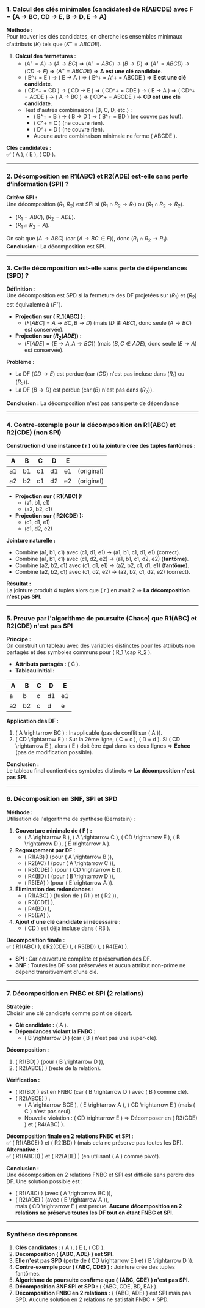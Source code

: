 
### **1. Calcul des clés minimales (candidates) de R(ABCDE) avec F = {A → BC, CD → E, B → D, E → A}**

**Méthode :**  
Pour trouver les clés candidates, on cherche les ensembles minimaux d'attributs $( K )$ tels que $( K^+ = ABCDE )$.

1. **Calcul des fermetures :**
   - $( A^+ = A )$ → $( A → BC )$ ⇒ $( A^+ = ABC )$ → $( B → D )$ ⇒ $( A^+ = ABCD )$ → $( CD → E )$ ⇒ $( A^+ = ABCDE )$ ⇒ **A est une clé candidate**.
   - \( E^+ = E \) → \( E → A \) ⇒ \( E^+ = A^+ = ABCDE \) ⇒ **E est une clé candidate**.
   - \( CD^+ = CD \) → \( CD → E \) ⇒ \( CD^+ = CDE \) → \( E → A \) ⇒ \( CD^+ = ACDE \) → \( A → BC \) ⇒ \( CD^+ = ABCDE \) ⇒ **CD est une clé candidate**.
   - Test d'autres combinaisons (B, C, D, etc.) :
     - \( B^+ = B \) → \( B → D \) ⇒ \( B^+ = BD \) (ne couvre pas tout).
     - \( C^+ = C \) (ne couvre rien).
     - \( D^+ = D \) (ne couvre rien).
     - Aucune autre combinaison minimale ne ferme \( ABCDE \).

**Clés candidates :**  
✅ \( A \), \( E \), \( CD \).

---

### **2. Décomposition en R1(ABC) et R2(ADE) est-elle sans perte d’information (SPI) ?**

**Critère SPI :**  
Une décomposition $( {R_1, R_2} )$ est SPI si $( R_1 \cap R_2 \rightarrow R_1 )$ ou $( R_1 \cap R_2 \rightarrow R_2 )$.

- $( R_1 = ABC )$, $( R_2 = ADE )$.
- $( R_1 \cap R_2 = A )$.

On sait que $( A \rightarrow ABC )$ (car $( A \rightarrow BC \in F )$), donc $( R_1 \cap R_2 \rightarrow R_1 )$.  
**Conclusion :** La décomposition est SPI.

---

### **3. Cette décomposition est-elle sans perte de dépendances (SPD) ?**

**Définition :**  
Une décomposition est SPD si la fermeture des DF projetées sur $( R_1)$ et $( R_2 )$ est équivalente à $( F^+ )$.

- **Projection sur \( R_1(ABC) \) :**
  - $( F[ABC] = {A \rightarrow BC, B \rightarrow D})$ (mais $( D \notin ABC)$, donc seule $( A \rightarrow BC )$ est conservée).
- **Projection sur $( R_2(ADE) )$ :**
  - $( F[ADE] = \{E \rightarrow A, A \rightarrow BC\} )$ (mais $( B, C \notin ADE )$, donc seule $( E \rightarrow A )$ est conservée).

**Problème :**  
- La DF $( CD \rightarrow E )$ est perdue (car $( CD )$ n'est pas incluse dans $( R_1 )$ ou $( R_2 )$).
- La DF $( B \rightarrow D )$ est perdue (car $( B )$ n'est pas dans $( R_2 )$).

**Conclusion :** La décomposition n'est pas sans perte de dépendance

---

### **4. Contre-exemple pour la décomposition en R1(ABC) et R2(CDE) (non SPI)**

**Construction d'une instance \( r \) où la jointure crée des tuples fantômes :**

| A   | B   | C   | D   | E   |            |
| --- | --- | --- | --- | --- | ---------- |
| a1  | b1  | c1  | d1  | e1  | (original) |
| a2  | b2  | c1  | d2  | e2  | (original) |

- **Projection sur \( R1(ABC) \):**
  - (a1, b1, c1)
  - (a2, b2, c1)
- **Projection sur \( R2(CDE) \):**
  - (c1, d1, e1)
  - (c1, d2, e2)

**Jointure naturelle :**  
- Combine (a1, b1, c1) avec (c1, d1, e1) → (a1, b1, c1, d1, e1) (correct).
- Combine (a1, b1, c1) avec (c1, d2, e2) → (a1, b1, c1, d2, e2) (**fantôme**).
- Combine (a2, b2, c1) avec (c1, d1, e1) → (a2, b2, c1, d1, e1) (**fantôme**).
- Combine (a2, b2, c1) avec (c1, d2, e2) → (a2, b2, c1, d2, e2) (correct).

**Résultat :**  
La jointure produit 4 tuples alors que \( r \) en avait 2 ⇒ **La décomposition n'est pas SPI**.

---

### **5. Preuve par l'algorithme de poursuite (Chase) que R1(ABC) et R2(CDE) n'est pas SPI**

**Principe :**  
On construit un tableau avec des variables distinctes pour les attributs non partagés et des symboles communs pour \( R_1 \cap R_2 \).

- **Attributs partagés :** \( C \).
- **Tableau initial :**

| A | B | C | D | E |
|---|---|---|---|---|
| a | b | c | d1| e1| (R1)
| a2| b2| c | d | e | (R2)

**Application des DF :**
1. \( A \rightarrow BC \) : Inapplicable (pas de conflit sur \( A \)).
2. \( CD \rightarrow E \) : Sur la 2ème ligne, \( C = c \), \( D = d \). Si \( CD \rightarrow E \), alors \( E \) doit être égal dans les deux lignes ⇒ **Échec** (pas de modification possible).

**Conclusion :**  
Le tableau final contient des symboles distincts ⇒ **La décomposition n'est pas SPI**.

---

### **6. Décomposition en 3NF, SPI et SPD**

**Méthode :**  
Utilisation de l'algorithme de synthèse (Bernstein) :
1. **Couverture minimale de \( F \) :**  
   - \( A \rightarrow B \), \( A \rightarrow C \), \( CD \rightarrow E \), \( B \rightarrow D \), \( E \rightarrow A \).
2. **Regroupement par DF :**  
   - \( R1(AB) \) (pour \( A \rightarrow B \)),  
   - \( R2(AC) \) (pour \( A \rightarrow C \)),  
   - \( R3(CDE) \) (pour \( CD \rightarrow E \)),  
   - \( R4(BD) \) (pour \( B \rightarrow D \)),  
   - \( R5(EA) \) (pour \( E \rightarrow A \)).  
3. **Élimination des redondances :**  
   - \( R1(ABC) \) (fusion de \( R1 \) et \( R2 \)),  
   - \( R3(CDE) \),  
   - \( R4(BD) \),  
   - \( R5(EA) \).  
4. **Ajout d'une clé candidate si nécessaire :**  
   - \( CD \) est déjà incluse dans \( R3 \).

**Décomposition finale :**  
✅ \( R1(ABC) \), \( R2(CDE) \), \( R3(BD) \), \( R4(EA) \).  
- **SPI** : Car couverture complète et préservation des DF.  
- **3NF** : Toutes les DF sont préservées et aucun attribut non-prime ne dépend transitivement d'une clé.

---

### **7. Décomposition en FNBC et SPI (2 relations)**

**Stratégie :**  
Choisir une clé candidate comme point de départ.  
- **Clé candidate :** \( A \).  
- **Dépendances violant la FNBC :**  
  - \( B \rightarrow D \) (car \( B \) n'est pas une super-clé).

**Décomposition :**  
1. \( R1(BD) \) (pour \( B \rightarrow D \)),  
2. \( R2(ABCE) \) (reste de la relation).  

**Vérification :**  
- \( R1(BD) \) est en FNBC (car \( B \rightarrow D \) avec \( B \) comme clé).  
- \( R2(ABCE) \) :  
  - \( A \rightarrow BCE \), \( E \rightarrow A \), \( CD \rightarrow E \) (mais \( C \) n'est pas seul).  
  - Nouvelle violation : \( CD \rightarrow E \) ⇒ Décomposer en \( R3(CDE) \) et \( R4(ABC) \).  

**Décomposition finale en 2 relations FNBC et SPI :**  
✅ \( R1(ABCE) \) et \( R2(BD) \) (mais cela ne préserve pas toutes les DF).  
**Alternative :**  
✅ \( R1(ABCD) \) et \( R2(ADE) \) (en utilisant \( A \) comme pivot).  

**Conclusion :**  
Une décomposition en 2 relations FNBC et SPI est difficile sans perdre des DF. Une solution possible est :  
- \( R1(ABC) \) (avec \( A \rightarrow BC \)),  
- \( R2(ADE) \) (avec \( E \rightarrow A \)),  
mais \( CD \rightarrow E \) est perdue. **Aucune décomposition en 2 relations ne préserve toutes les DF tout en étant FNBC et SPI.**  

--- 

### **Synthèse des réponses**
1. **Clés candidates :** \( A \), \( E \), \( CD \).  
2. **Décomposition \( \{ABC, ADE\} \) est SPI.**  
3. **Elle n'est pas SPD** (perte de \( CD \rightarrow E \) et \( B \rightarrow D \)).  
4. **Contre-exemple pour \( \{ABC, CDE\} \) :** Jointure crée des tuples fantômes.  
5. **Algorithme de poursuite confirme que \( \{ABC, CDE\} \) n'est pas SPI.**  
6. **Décomposition 3NF SPI et SPD :** \( \{ABC, CDE, BD, EA\} \).  
7. **Décomposition FNBC en 2 relations :** \( \{ABC, ADE\} \) est SPI mais pas SPD. Aucune solution en 2 relations ne satisfait FNBC + SPD.  
